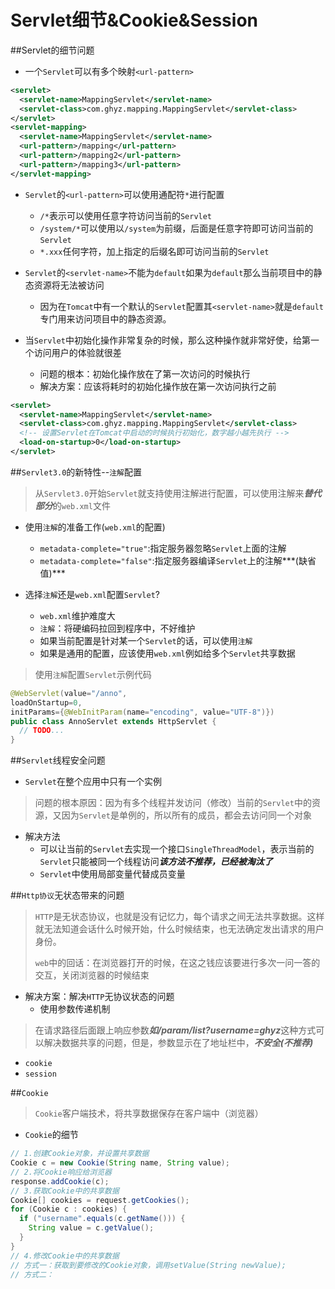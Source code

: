 # Servlet细节&Cookie&Session
##Servlet的细节问题
* 一个`Servlet`可以有多个映射`<url-pattern>`

```xml
<servlet>
  <servlet-name>MappingServlet</servlet-name>
  <servlet-class>com.ghyz.mapping.MappingServlet</servlet-class>
</servlet>
<servlet-mapping>
  <servlet-name>MappingServlet</servlet-name>
  <url-pattern>/mapping</url-pattern>
  <url-pattern>/mapping2</url-pattern>
  <url-pattern>/mapping3</url-pattern>
</servlet-mapping>
```

* `Servlet`的`<url-pattern>`可以使用通配符`*`进行配置
  * `/*`表示可以使用任意字符访问当前的`Servlet`
  * `/system/*`可以使用以`/system`为前缀，后面是任意字符即可访问当前的`Servlet`
  * `*.xxx`任何字符，加上指定的后缀名即可访问当前的`Servlet`


* `Servlet`的`<servlet-name>`不能为`default`如果为`default`那么当前项目中的静态资源将无法被访问
  * 因为在`Tomcat`中有一个默认的`Servlet`配置其`<servlet-name>`就是`default`专门用来访问项目中的静态资源。


* 当`Servlet`中初始化操作非常复杂的时候，那么这种操作就非常好使，给第一个访问用户的体验就很差
  * 问题的根本：初始化操作放在了第一次访问的时候执行
  * 解决方案：应该将耗时的初始化操作放在第一次访问执行之前

```xml
<servlet>
  <servlet-name>MappingServlet</servlet-name>
  <servlet-class>com.ghyz.mapping.MappingServlet</servlet-class>
  <!-- 设置Servlet在Tomcat中启动的时候执行初始化，数字越小越先执行 -->
  <load-on-startup>0</load-on-startup>
</servlet>
```

##`Servlet3.0`的新特性--`注解`配置
>从`Servlet3.0`开始`Servlet`就支持使用注解进行配置，可以使用注解来***替代部分***的`web.xml`文件

* 使用`注解`的准备工作(`web.xml`的配置)
  * `metadata-complete="true"`:指定服务器忽略`Servlet`上面的注解
  * `metadata-complete="false"`:指定服务器编译`Servlet`上的注解***(缺省值)***


* 选择`注解`还是`web.xml`配置`Servlet`?
  * `web.xml`维护难度大
  * `注解`：将硬编码拉回到程序中，不好维护
  * 如果当前配置是针对某一个`Servlet`的话，可以使用`注解`
  * 如果是通用的配置，应该使用`web.xml`例如给多个`Servlet`共享数据

>使用`注解`配置`Servlet`示例代码
```java
@WebServlet(value="/anno", 
loadOnStartup=0, 
initParams={@WebInitParam(name="encoding", value="UTF-8")})
public class AnnoServlet extends HttpServlet {
  // TODO...
}
```

##`Servlet`线程安全问题
* `Servlet`在整个应用中只有一个实例

>问题的根本原因：因为有多个线程并发访问（修改）当前的`Servlet`中的资源，又因为`Servlet`是单例的，所以所有的成员，都会去访问同一个对象


* 解决方法
  * 可以让当前的`Servlet`去实现一个接口`SingleThreadModel`，表示当前的`Servlet`只能被同一个线程访问***该方法不推荐，已经被淘汰了***
  * `Servlet`中使用局部变量代替成员变量

##`Http协议`无状态带来的问题
>`HTTP`是无状态协议，也就是没有记忆力，每个请求之间无法共享数据。这样就无法知道会话什么时候开始，什么时候结束，也无法确定发出请求的用户身份。
>
>`web`中的回话：在浏览器打开的时候，在这之钱应该要进行多次一问一答的交互，关闭浏览器的时候结束

* 解决方案：解决`HTTP`无协议状态的问题
  * 使用参数传递机制
>在请求路径后面跟上响应参数***如/param/list?username=ghyz***这种方式可以解决数据共享的问题，但是，参数显示在了地址栏中，***不安全(不推荐)***

  * `cookie`
  * `session`

##`Cookie`
>`Cookie`客户端技术，将共享数据保存在客户端中（浏览器）

* `Cookie`的细节

```java
// 1.创建Cookie对象，并设置共享数据
Cookie c = new Cookie(String name, String value);
// 2.将Cookie响应给浏览器
response.addCookie(c);
// 3.获取Cookie中的共享数据
Cookie[] cookies = request.getCookies();
for (Cookie c : cookies) {
  if ("username".equals(c.getName())) {
    String value = c.getValue();
  }
}
// 4.修改Cookie中的共享数据
// 方式一：获取到要修改的Cookie对象，调用setValue(String newValue);
// 方式二：
```



